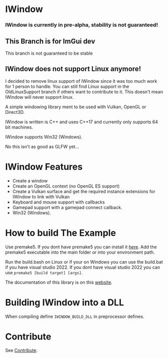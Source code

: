 # IWindow

### **IWindow is currently in pre-alpha, stability is not guaranteed!** 

## This Branch is for ImGui dev ##

This branch is not guaranteed to be stable

## IWindow does not support Linux anymore! ##

I decided to remove linux support of IWindow since it was too much work for 1 person to handle. You can still find Linux support in the OldLinuxSupport branch if others want to contribute to it. This doesn't mean IWindow will never support linux.

A simple windowing library ment to be used with Vulkan, OpenGL or Direct3D.
 
IWindow is written is C++ and uses C++17 and currently only supports 64 bit machines.
 
IWindow supports Win32 (Windows).
 
No this isn't as good as GLFW yet...

# IWindow Features

- Create a window
- Create an OpenGL context (no OpenGL ES support)
- Create a Vulkan surface and get the required instance extensions for IWindow to link with Vulkan
- Keyboard and mouse support with callbacks
- Gamepad support with a gamepad connect callback.
- Win32 (Windows).

# How to build The Example

Use premake5. If you dont have premake5 you can install it [here](https://premake.github.io/). 
Add the premake5 executable into the main folder or into your environment path.

Run the build.bash on Linux or if your on Windows you can use the build.bat if you have visual studio 2022. If you dont have visual studio 2022 you can use `premake5 [build target] [args]`.

The documentation of this library is on this [website](https://immanuel-c.github.io/IWindow).

# Building IWindow into a DLL

When compiling define `IWINDOW_BUILD_DLL` in preprocessor defines.

# Contribute

See [Contribute](./Contribute.md).
